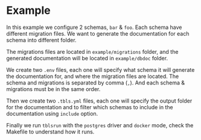 # Example

In this example we configure 2 schemas, `bar` & `foo`. Each schema have different migration files. We want to generate the documentation for each schema into different folder.

The migrations files are located in `example/migrations` folder, and the generated documentation will be located in `example/dbdoc` folder.

We create two `.env` files, each one will specify what schema it will generate the documentation for, and where the migration files are located.
The schema and migrations is separated by comma (`,`). And each schema & migrations must be in the same order.

Then we create two `.tbls.yml` files, each one will specify the output folder for the documentation and to filter which schemas to include in the documentation using `include` option.

Finally we run `tblsrun` with the `postgres` driver and `docker` mode, check the Makefile to understand how it runs.
